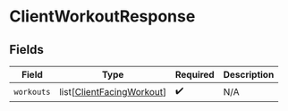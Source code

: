 # ClientWorkoutResponse


## Fields

| Field                                                                   | Type                                                                    | Required                                                                | Description                                                             |
| ----------------------------------------------------------------------- | ----------------------------------------------------------------------- | ----------------------------------------------------------------------- | ----------------------------------------------------------------------- |
| `workouts`                                                              | list[[ClientFacingWorkout](../../models/shared/clientfacingworkout.md)] | :heavy_check_mark:                                                      | N/A                                                                     |